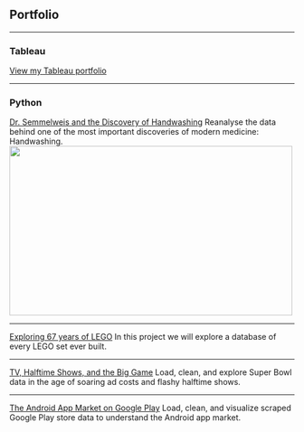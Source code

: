 ## Portfolio

---

### Tableau

[View my Tableau portfolio](https://public.tableau.com/profile/cassandra.tso)

---

### Python

[Dr. Semmelweis and the Discovery of Handwashing](https://github.com/data-248/DataCamp-Projects/blob/master/Dr.%20Semmelweis%20and%20the%20Discovery%20of%20Handwashing/notebook.ipynb)
Reanalyse the data behind one of the most important discoveries of modern medicine: Handwashing.
<br><img src="https://media.npr.org/assets/img/2015/01/08/semmelweis_wide-0110a5c422fb5dfccf675ed9c4fafe877e28f798.jpg?s=1400" width="500" height="300"/>

---
[Exploring 67 years of LEGO](https://github.com/data-248/DataCamp-Projects/blob/master/Exploring%2067%20years%20of%20LEGO/notebook.ipynb)
In this project we will explore a database of every LEGO set ever built.

---
[TV, Halftime Shows, and the Big Game](https://github.com/data-248/DataCamp-Projects/blob/master/TV%2C%20Halftime%20Shows%2C%20and%20the%20Big%20Game/notebook.ipynb)
Load, clean, and explore Super Bowl data in the age of soaring ad costs and flashy halftime shows.

---
[The Android App Market on Google Play](https://github.com/data-248/DataCamp-Projects/blob/master/The%20Android%20App%20Market%20on%20Google%20Play/notebook.ipynb)
Load, clean, and visualize scraped Google Play store data to understand the Android app market.
